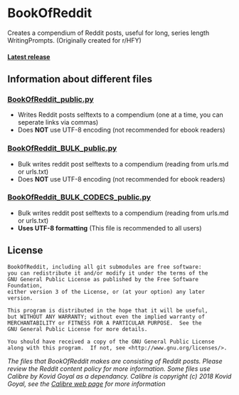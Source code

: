 # BookOfReddit
Creates a compendium of Reddit posts, useful for long, series length WritingPrompts. (Originally created for r/HFY)

#### [Latest release](https://github.com/shaunakg/BookOfReddit/releases/latest)

## Information about different files
### [BookOfReddit_public.py](https://github.com/shaunakg/BookOfReddit/releases/download/Major/BookOfReddit_v020.py)
- Writes Reddit posts selftexts to a compendium (one at a time, you can seperate links via commas)
- Does **NOT** use UTF-8 encoding (not recommended for ebook readers)

### [BookOfReddit_BULK_public.py](https://github.com/shaunakg/BookOfReddit/releases/download/Major/BookOfReddit_Bulk_v020.py)
- Bulk writes reddit post selftexts to a compendium (reading from urls.md or urls.txt)
- Does **NOT** use UTF-8 encoding (not recommended for ebook readers)

### [BookOfReddit_BULK_CODECS_public.py](https://github.com/shaunakg/BookOfReddit/releases/download/Major/BookOfReddit_Bulk_CODECS_v020.py)
- Bulk writes reddit post selftexts to a compendium (reading from urls.md or urls.txt)
- **Uses UTF-8 formatting** (This file is recommended to all users)

## License
```
BookOfReddit, including all git submodules are free software:
you can redistribute it and/or modify it under the terms of the 
GNU General Public License as published by the Free Software Foundation, 
either version 3 of the License, or (at your option) any later version.

This program is distributed in the hope that it will be useful,
but WITHOUT ANY WARRANTY; without even the implied warranty of
MERCHANTABILITY or FITNESS FOR A PARTICULAR PURPOSE.  See the
GNU General Public License for more details.

You should have received a copy of the GNU General Public License
along with this program.  If not, see <http://www.gnu.org/licenses/>.
```

*The files that BookOfReddit makes are consisting of Reddit posts. Please review the Reddit content policy for more information.*
*Some files use Calibre by Kovid Goyal as a dependancy. Calibre is copyright (c) 2018 Kovid Goyal, see the [Calibre web page](https://calibre-ebook.com/) for more information*
